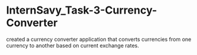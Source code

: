 # InternSavy_Task-3-Currency-Converter
created a currency converter application
that converts currencies from one
currency to another based on current
exchange rates.
